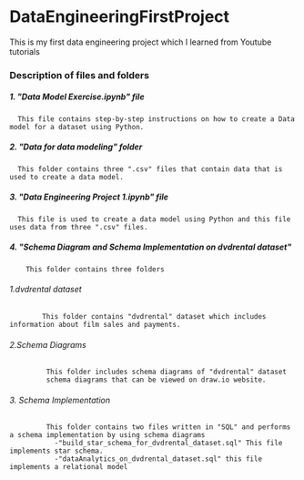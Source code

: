 # DataEngineeringFirstProject
This is my first data engineering project which I learned from Youtube tutorials

### Description of files and folders
  
  ##### 1. "Data Model Exercise.ipynb" file
      This file contains step-by-step instructions on how to create a Data model for a dataset using Python.
  ##### 2. "Data for data modeling" folder
      This folder contains three ".csv" files that contain data that is used to create a data model.
  ##### 3. "Data Engineering Project 1.ipynb" file
      This file is used to create a data model using Python and this file uses data from three ".csv" files.
      
 ##### 4. "Schema Diagram and Schema Implementation on dvdrental dataset"
        This folder contains three folders
 ######      1.dvdrental dataset
            This folder contains "dvdrental" dataset which includes information about film sales and payments.
 ######      2.Schema Diagrams
             This folder includes schema diagrams of "dvdrental" dataset
             schema diagrams that can be viewed on draw.io website.
 ######      3. Schema Implementation
             This folder contains two files written in "SQL" and performs a schema implementation by using schema diagrams
               -"build_star_schema_for_dvdrental_dataset.sql" This file implements star schema.
               -"dataAnalytics_on_dvdrental_dataset.sql" this file implements a relational model
             

